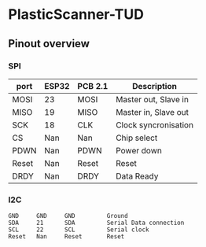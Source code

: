 # PlasticScanner-TUD

## Pinout overview
### SPI
| port      | ESP32   | PCB 2.1     | Description                   | 
| --------- | ------- |  ---------- | ----------------------------- |
| MOSI      | 23      | MOSI        | Master out, Slave in          | 
| MISO      | 19      | MISO        | Master in, Slave out          | 
| SCK       | 18      | CLK         | Clock syncronisation          |       
| CS        | Nan     | Nan         | Chip select                   | 
| PDWN      | Nan     | PDWN        | Power down                    | 
| Reset     | Nan     | Reset       | Reset                         | 
| DRDY      | Nan     | DRDY        | Data Ready                    | 


### I2C
    GND     GND     GND         Ground
    SDA     21      SDA         Serial Data connection
    SCL     22      SCL         Serial clock
    Reset   Nan     Reset       Reset
